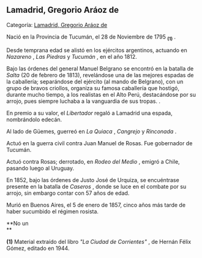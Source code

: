## Lamadrid, Gregorio Aráoz de

Categoría: [Lamadrid, Gregorio Aráoz de](http://descubrircorrientes.com.ar/2012/index.php/2228-biografias/l-m-n-n-o-p-q/lamadrid-gregorio-araoz-de)

Nació en la Provincia de Tucumán, el 28 de Noviembre de 1795 <sub><strong><span><span>(1)</span></span></strong></sub> .

Desde temprana edad se alistó en los ejércitos argentinos, actuando en _Nazareno_ , _Las Piedras_ y _Tucumán_ , en el año 1812.

Bajo las órdenes del general Manuel Belgrano se encontró en la batalla de _Salta_ (20 de febrero de 1813), revelándose una de las mejores espadas de la caballería; separándose del ejército (al mando de Belgrano), con un grupo de bravos criollos, organiza su famosa caballería que hostigó, durante mucho tiempo, a los realistas en el Alto Perú, destacándose por su arrojo, pues siempre luchaba a la vanguardia de sus tropas. .

En premio a su valor, el _Libertador_ regaló a Lamadrid una espada, nombrándolo edecán.

Al lado de Güemes, guerreó en _La Quiaca_ , _Cangrejo_ y _Rinconada_ .

Actuó en la guerra civil contra Juan Manuel de Rosas. Fue gobernador de Tucumán.

Actuó contra Rosas; derrotado, en _Rodeo del Medio_ , emigró a Chile, pasando luego al Uruguay.

En 1852, bajo las órdenes de Justo José de Urquiza, se encuéntrase presente en la batalla de _Caseros_ , donde se luce en el combate por su arrojo, sin embargo contar con 57 años de edad.

Murió en Buenos Aires, el 5 de enero de 1857, cinco años más tarde de haber sucumbido el régimen rosista.

**No un  
**

**(1)** Material extraído del libro _"La Ciudad de Corrientes"_ , de Hernán Félix Gómez, editado en 1944.